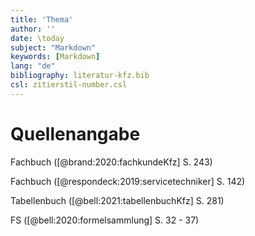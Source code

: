 ```yaml
---
title: 'Thema'
author: ''
date: \today
subject: "Markdown"
keywords: [Markdown]
lang: "de"
bibliography: literatur-kfz.bib 
csl: zitierstil-number.csl
---
```

<!---------------------------
Referenzen: 
Quelle: [(at)monk:2014:raspberry]

Einheiten: $5~cm$, $\cdot$, $\cdots$, $\Omega$
$100^\circ\text{C}$  > 100°C
$80~\%$           > 80 %
$\boxed{E=mc^2}$

\sim = ~

Exponentialschreibweise: \num{2,67e-03} => 2.67 x 10^-3
Pfeil: \curvearrowright  oder \to
Mathemodus: https://katex.org/docs/supported.html

\quad
\bigl[\frac{V}{\Omega}\bigl] große eckige Klammern

\approx rund

https://johnbsmith.github.io/Typografie/LaTeX-Befehle.htm

https://de.wikibooks.org/wiki/LaTeX-Kompendium:_Sonderzeichen

Fussnote [^1]        
[^1]: <https://bw-ju.de/>    > \footnote{\url{https://bw-ju.de/}} 

![Logo](images/logo.pdf){width=60%}

Bild vgl. abb.    > (\autoref{fig:bild}). 
Tabelle vgl. tab. > (\autoref{tab:tabellen}). 
Kapitel vgl. kap. > (\autoref{sec:zusammenfassung}). 
Code vgl. code.   > (\autoref{code:halloweltex}). 

<https://bw-ju.de/> > \url{https://bw-ju.de/} 
################################
Dozent: 
# 
## 
ju 14-5-22
+------------------------------>

# Quellenangabe

Fachbuch ([@brand:2020:fachkundeKfz] S. 243)

Fachbuch ([@respondeck:2019:servicetechniker] S. 142)

Tabellenbuch ([@bell:2021:tabellenbuchKfz] S. 281)

FS ([@bell:2020:formelsammlung] S. 32 - 37)



